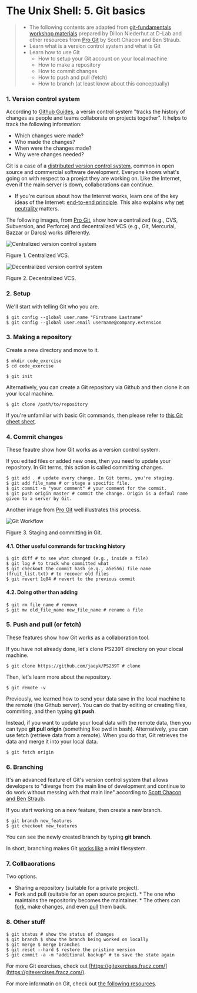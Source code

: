 # The Unix Shell: 5. Git basics 

> * The following contents are adapted from [git-fundamentals workshop materials](https://github.com/dlab-berkeley/git-fundamentals/blob/master/0-1_introduction.md) prepared by Dillon Niederhut at D-Lab and other resources from [Pro Git](https://git-scm.com) by Scott Chacon and Ben Straub. 
> * Learn what is a version control system and what is Git
> * Learn how to use Git  
>   * How to setup your Git account on your local machine 
>   * How to make a repository
>   * How to commit changes 
>   * How to push and pull (fetch)
>   * How to branch (at least know about this conceptually) 

### 1. Version control system 

According to [Github Guides](https://guides.github.com), a versin control system "tracks the history of changes as people and teams collaborate on projects together". It helps to track the following information:

* Which changes were made?
* Who made the changes?
* When were the changes made?
* Why were changes needed?

Git is a case of a [distributed version control system](https://en.wikipedia.org/wiki/Distributed_version_control), common in open source and commercial software development. Everyone knows what's going on with respect to a proejct they are working on. Like the Internet, even if the main server is down, collaborations can continue. 

* If you're curious about how the Intenret works, learn one of the key ideas of the Internet: [end-to-end principle](https://en.wikipedia.org/wiki/End-to-end_principle). This also explains why [net neutrality](https://en.wikipedia.org/wiki/Net_neutrality) matters. 

The following images, from [Pro Git](git-scm.com), show how a centralized (e.g., CVS, Subversion, and Perforce) and decentralized VCS (e.g., Git, Mercurial, Bazzar or Darcs) works differently. 

![Centralized version control system](https://git-scm.com/book/en/v2/images/centralized.png)

Figure 1. Centralized VCS.

![Decentralized version control system](https://git-scm.com/book/en/v2/images/distributed.png)

Figure 2. Decentralized VCS.

### 2. Setup 

We'll start with telling Git who you are.

```shell
$ git config --global user.name "Firstname Lastname"
$ git config --global user.email username@company.extension
```
### 3. Making a repository 

Create a new directory and move to it. 

```shell 
$ mkdir code_exercise 
$ cd code_exercise 
```

```{shell}
$ git init 
```

Alternatively, you can create a Git repository via Github and then clone it on your local machine. 

```{shell}
$ git clone /path/to/repository
```

If you're unfamiliar with basic Git commands, then please refer to [this Git cheet sheet](http://rogerdudler.github.io/git-guide/files/git_cheat_sheet.pdf).

### 4. Commit changes 

These feautre show how Git works as a version control system. 

If you edited files or added new ones, then you need to update your repository. In Git terms, this action is called committing changes. 

```{shell}
$ git add . # update every change. In Git terms, you're staging. 
$ git add file_name # or stage a specific file.
$ git commit -m "your comment" # your comment for the commit. 
$ git push origin master # commit the change. Origin is a defaul name given to a server by Git. 
```
Another image from [Pro Git](https://git-scm.com/about/staging-area) well illustrates this process.

![Git Workflow](https://git-scm.com/images/about/index1@2x.png)

Figure 3. Staging and committing in Git.

#### 4.1. Other useful commands for tracking history

```{shell}
$ git diff # to see what changed (e.g., inside a file)
$ git log # to track who committed what
$ git checkout the commit hash (e.g., a5e556) file name (fruit_list.txt) # to recover old files 
$ git revert 1q84 # revert to the previous commit 
```
#### 4.2. Doing other than adding 

```{shell}
$ git rm file_name # remove 
$ git mv old_file_name new_file_name # rename a file 
```

### 5. Push and pull (or fetch)

These features show how Git works as a collaboration tool. 

If you have not already done, let's clone PS239T directory on your clocal machine.

```{shell}
$ git clone https://github.com/jaeyk/PS239T # clone 
```

Then, let's learn more about the repository.

```{shell}
$ git remote -v 
```

Previously, we learned how to send your data save in the local machine to the remote (the Github server). You can do that by editing or creating files, commiting, and then typing **git push**. 

Instead, if you want to update your local data with the remote data, then you can type **git pull origin** (something like pwd in bash). Alternatively, you can use fetch (retrieve data from a remote). When you do that, Git retrieves the data and merge it into your local data.

```{shell}
$ git fetch origin
```

### 6. Branching 

It's an advanced feature of Git's version control system that allows developers to "diverge from the main line of development and continue to do work without messing with that main line" according to [Scott Chacon and Ben Straub](https://git-scm.com/book/en/v1/Git-Branching). 

If you start working on a new feature, then create a new branch. 

```{shell}
$ git branch new_features
$ git checkout new_features
```

You can see the newly created branch by typing **git branch**.

In short, branching makes Git [works like](https://git-scm.com/book/en/v2/Getting-Started-Git-Basics) a mini filesystem.

### 7. Collbaorations 

Two options. 

* Sharing a repository (suitable for a private project).
* Fork and pull (suitable for an open source project). 
        * The one who maintains the repositoriry becomes the maintainer. 
        * The others can [fork](https://help.github.com/articles/about-forks/), make changes, and even [pull](https://help.github.com/articles/about-pull-requests/) them back.

### 8. Other stuff 

```{shell}
$ git status # show the status of changes 
$ git branch $ show the branch being worked on locally
$ git merge $ merge branches 
$ git reset --hard $ restore the pristine version
$ git commit -a -m "additional backup" # to save the state again
```

For more Git exercises, check out [https://gitexercises.fracz.com/](https://gitexercises.fracz.com/).

For more informatin on Git, check out [the following resources](https://git-scm.com/doc/ext). 
